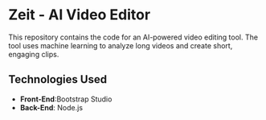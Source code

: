# Zeit - AI Video Editor
 
This repository contains the code for an AI-powered video editing tool. The tool uses machine learning to analyze long videos and create short, engaging clips.

## Technologies Used

- **Front-End**:Bootstrap Studio
- **Back-End**: Node.js


